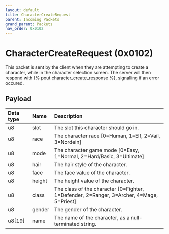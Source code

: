 ```yaml
---
layout: default
title: CharacterCreateRequest
parent: Incoming Packets
grand_parent: Packets
nav_order: 0x0102
---
```


# CharacterCreateRequest (0x0102)

This packet is sent by the client when they are attempting to create a character, while in the character selection screen. The server will then respond with {% pout character_create_response %}, signalling if an error occured.

## Payload

| Data type            | Name            | Description                                                                                |
|:---------------------|:----------------|:-------------------------------------------------------------------------------------------|
| u8                   | slot            | The slot this character should go in.                                                      |
| u8                   | race            | The character race [0=Human, 1=Elf, 2=Vail, 3=Nordein]                                     |
| u8                   | mode            | The character game mode [0=Easy, 1=Normal, 2=Hard/Basic, 3=Ultimate]                       |
| u8                   | hair            | The hair style of the character.                                                           |
| u8                   | face            | The face value of the character.                                                           |
| u8                   | height          | The height value of the character.                                                         |
| u8                   | class           | The class of the character [0=Fighter, 1=Defender, 2=Ranger, 3=Archer, 4=Mage, 5=Priest]   |
| u8                   | gender          | The gender of the character.                                                               |
| u8[19]               | name            | The name of the character, as a null-terminated string.                                    |